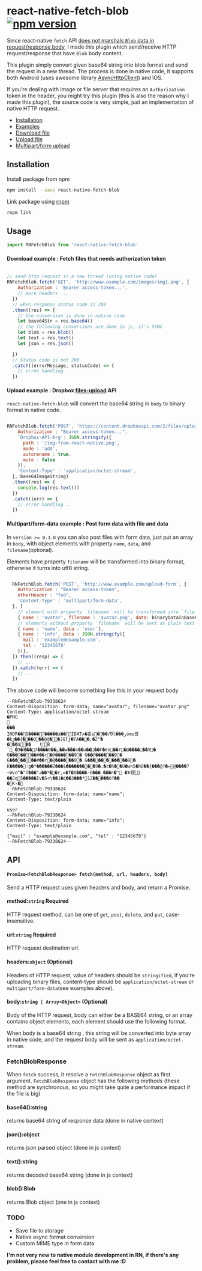 # react-native-fetch-blob [![npm version](https://badge.fury.io/js/react-native-fetch-blob.svg)](https://badge.fury.io/js/react-native-fetch-blob)

Since react-native `fetch` API [does not marshals `Blob` data in request/response
body](https://github.com/facebook/react-native/issues/854), I made this plugin which send/receive HTTP request/response that have `Blob` body content.

This plugin simply convert given base64 string into blob format and send the request in a new thread. The process is done in native code, it supports both Android (uses awesome library  [AsyncHttpClient](https://github.com/AsyncHttpClient/async-http-client])) and IOS.

If you're dealing with image or file server that requires an `Authorization` token in the header, you might try this plugin (this is also the reason why I made this plugin), the source code is very simple, just an implementation of native HTTP request.


* [Installation](#user-content-installation)
* [Examples](#user-content-usage)
 * [Download file](#user-content-download-example--fetch-files-that-needs-authorization-token)
 * [Upload file](#user-content-upload-example--dropbox-files-upload-api)
 * [Multipart/form upload](user-content-multipartform-data-example--post-form-data-with-file-and-data)

## Installation

Install package from npm

```sh
npm install --save react-native-fetch-blob
```

Link package using [rnpm](https://github.com/rnpm/rnpm)

```sh
rnpm link
```

## Usage

```js
import RNFetchBlob from 'react-native-fetch-blob'
```
#### Download example : Fetch files that needs authorization token

```js

// send http request in a new thread (using native code)
RNFetchBlob.fetch('GET', 'http://www.example.com/images/img1.png', {
    Authorization : 'Bearer access-token...',
    // more headers  ..
  })
  // when response status code is 200
  .then((res) => {
    // the conversion is done in native code
    let base64Str = res.base64()
    // the following conversions are done in js, it's SYNC
    let blob = res.blob()
    let text = res.text()
    let json = res.json()

  })
  // Status code is not 200
  .catch((errorMessage, statusCode) => {
    // error handling
  })
```

####  Upload example : Dropbox [files-upload](https://www.dropbox.com/developers/documentation/http/documentation#files-upload) API

`react-native-fetch-blob` will convert the base64 string in `body` to binary format in native code.

```js

RNFetchBlob.fetch('POST', 'https://content.dropboxapi.com/2/files/upload', {
    Authorization : "Bearer access-token...",
    'Dropbox-API-Arg': JSON.stringify({
      path : '/img-from-react-native.png',
      mode : 'add',
      autorename : true,
      mute : false
    }),
    'Content-Type' : 'application/octet-stream',
  }, base64ImageString)
  .then((res) => {
    console.log(res.text())
  })
  .catch((err) => {
    // error handling ..
  })
```

#### Multipart/form-data example : Post form data with file and data

In `version >= 0.3.0` you can also post files with form data,  just put an array in `body`, with object elements with property `name`, `data`, and `filename`(optional).

Elements have property `filename` will be transformed into binary format, otherwise it turns into utf8 string.

```js

  RNFetchBlob.fetch('POST', 'http://www.example.com/upload-form', {
    Authorization : "Bearer access-token",
    otherHeader : "foo",
    'Content-Type' : 'multipart/form-data',
  }, [
    // element with property `filename` will be transformed into `file` in form data
    { name : 'avatar', filename : 'avatar.png', data: binaryDataInBase64},
    // elements without property `filename` will be sent as plain text
    { name : 'name', data : 'user'},
    { name : 'info', data : JSON.stringify({
      mail : 'example@example.com',
      tel : '12345678'
    })},
  ]).then((resp) => {
    // ...
  }).catch((err) => {
    // ...
  })
```

The above code will become something like this in your request body

```
--RNFetchBlob-79338624
Content-Disposition: form-data; name="avatar"; filename="avatar.png"
Content-Type: application/octet-stream
�PNG

���
IHDR��G���������ʣ��IDATx�흋s���/Ծl���رӧmu괝�kڙ��{���Q��@@��JQ[j�TA���,�Z"�
���$��	!B `_�ٲ�9���7����B��ݻ��w���s��u����F�6n��r�@������9� G�������#��r�@������9� G��@������9� G�������#��r�@������9� G�����������9� Ǩ�����ᝲg�*������Z���$���������9�.�c�%��U�wn5�hO��{���@?�=@����?~Wvo^�"ő���"͏ޒ��*��r,=�f�$����-E���_���n�^ �Ҡ㞏}��Jq5�����Iv�5<\��1�ɖ��3���*1Z�����O?��
�K-�
--RNFetchBlob-79338624
Content-Disposition: form-data; name="name";
Content-Type: text/plain

user
--RNFetchBlob-79338624
Content-Disposition: form-data; name="info";
Content-Type: text/plain

{"mail" : "example@example.com", "tel" : "12345678"}
--RNFetchBlob-79338624--
```


## API

#### `Promise<FetchBlobResponse> fetch(method, url, headers, body)`

Send a HTTP request uses given headers and body, and return a Promise.

#### method:`string` Required
HTTP request method, can be one of `get`, `post`, `delete`, and `put`, case-insensitive.
#### url:`string` Required
HTTP request destination url.
#### headers:`object` (Optional)
Headers of HTTP request, value of headers should be `stringified`, if you're uploading binary files, content-type should be `application/octet-stream` or `multipart/form-data`(see examples above).
#### body:`string | Array<Object>` (Optional)
Body of the HTTP request, body can either be a BASE64 string, or an array contains object elements, each element should use the following format.



When body is a base64 string , this string will be converted into byte array in native code, and the request body will be sent as `application/octet-stream`.

### FetchBlobResponse

When `fetch` success, it resolve a `FetchBlobResponse` object as first argument. `FetchBlobResponse` object has the following methods (these method are synchronous, so you might take quite a performance impact if the file is big)

#### base64():string
  returns base64 string of response data (done in native context)
#### json():object
  returns json parsed object (done in js context)
#### text():string
  returns decoded base64 string (done in js context)
#### blob():Blob
  returns Blob object (one in js context)

### TODO

* Save file to storage
* Native async format conversion
* Custom MIME type in form data


**I'm not very new to native module development in RN, if there's any problem, please feel free to contact with me :D** 
